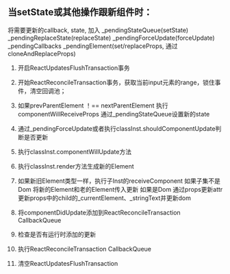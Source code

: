 ## 当setState或其他操作跟新组件时：

将需要更新的callback, state, 
加入
_pendingStateQueue(setState)
_pendingReplaceState(replaceState)
_pendingForceUpdate(forceUpdate)
_pendingCallbacks
_pendingElement(set/replaceProps, 通过cloneAndReplaceProps)

1. 开启ReactUpdatesFlushTransaction事务

2. 开始ReactReconcileTransaction事务，获取当前input元素的range，锁住事件，清空回调池；

3. 如果prevParentElement ！== nextParentElement
执行componentWillReceiveProps
通过_pendingStateQueue设置新的state

4. 通过_pendingForceUpdate或者执行classInst.shouldComponentUpdate判断是否更新

5. 执行classInst.componentWillUpdate方法

6. 执行classInst.render方法生成新的Element

7. 如果新旧Element类型一样，执行子Inst的receiveComponent
如果子集不是Dom
将新的Element和老的Element传入更新
如果是Dom
通过props更新attr
更新props中的child的_currentElement、_stringText并更新dom

8. 将componentDidUpdate添加到ReactReconcileTransaction CallbackQueue

9. 检查是否有运行时添加的更新

10. 执行ReactReconcileTransaction CallbackQueue
11. 清空ReactUpdatesFlushTransaction